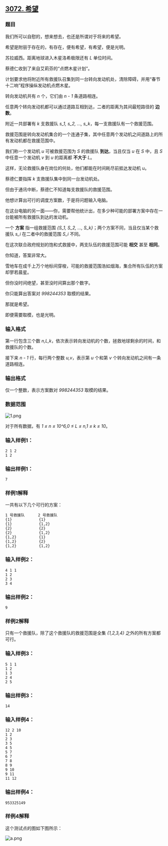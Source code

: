 ## [3072. 希望](https://www.acwing.com/problem/content/3075/)

### 题目

我们所可以自慰的，想来想去，也还是所谓对于将来的希望。

希望是附丽于存在的，有存在，便有希望，有希望，便是光明。

苏拉威西。距离地球进入木星洛希极限还有 *L* 单位时间。

蔡德仁收到了来自艾莉芬的“点燃木星计划”。

计划要求他将附近所有救援队召集到同一台转向发动机处，清除障碍，并用“春节十二响”程序操纵发动机点燃木星。

转向发动机共有 *n* 个，它们由 *n - 1* 条道路相连。

任意两个转向发动机都可以通过道路互相到达，二者的距离为其间最短路径的 **边数**。

附近一共部署有 *k* 支救援队 *s_1, s_2, …, s_k*，每一支救援队有一个救援范围。

救援范围是转向发动机集合的一个连通子集，其中任意两个发动机之间道路上的所有发动机都在救援范围中。

我们称一个发动机 *u* 可被救援范围为 *S* 的救援队 **到达**，当且仅当 *u* 在 *S* 中，且 *S* 中任意一个发动机 *v* 到 *u* 的距离都 **不大于** *L*。

这样，无论救援队身在岗位的何处，他们都能在时间耗尽前抵达发动机 *u*。

蔡德仁要指挥 *k* 支救援队集中到同一台发动机处。

但由于通讯中断，蔡德仁不知道每支救援队的救援范围。

他想计算出可行的调度方案数，于是将问题输入电脑。

在这台电脑的另一面——你，需要帮他统计出，在多少种可能的部署方案中存在一台能被所有救援队到达的发动机。

一个 **方案** 指一组救援范围 *{S_1, S_2, …, S_k}*；两个方案不同，当且仅当某个救援队 *s_i* 在二者中的救援范围 *S_i* 不同。

在这次联合政府规划的饱和式救援中，两支队伍的救援范围可能 **相交** 甚至 **相同**。

你知道，答案非常大。

雪地车在成千上万个地标间穿梭，可能的救援范围浩如烟海，集合所有队伍的方案却寥若晨星。

但你没时间绝望，甚至没时间算出那个数字。

你只能算出答案对 *998244353* 取模的结果。

那就是希望。

即便需要取模，也是光明。

### 输入格式

第一行包含三个数 *n,L,k*，依次表示转向发动机的个数，拯救地球剩余的时间，和救援队的个数。

接下来 *n - 1* 行，每行两个整数 *u,v*，表示第 *u* 个和第 *v* 个转向发动机之间有一条道路相连。

### 输出格式

仅一个整数，表示方案数对 *998244353* 取模的结果。

### 数据范围

 ![1.png](https://cdn.acwing.com/media/article/image/2020/12/24/19_170edd1045-1.png)

对于所有数据，有 *1 ≤ n ≤ 10^6,0 ≤ L ≤ n,1 ≤ k ≤ 10*。

### 输入样例1：

```
2 1 2
1 2
```

### 输出样例1：

```
7
```

### 样例1解释

一共有以下几个可行的方案：

```
1 号救援队      2 号救援队
{1}            {1}
{1}            {1,2}
{2}            {2}
{2}            {1,2}
{1,2}          {1}
{1,2}          {2}
{1,2}          {1,2}
```

### 输入样例2：

```
4 1 1
1 2
2 3
3 4
```

### 输出样例2：

```
9
```

### 样例2解释

只有一个救援队，除了这个救援队的救援范围是全集 *{1,2,3,4}* 之外的所有方案都可行。

### 输入样例3：

```
5 1 1
1 2
1 3
2 4
2 5
```

### 输出样例3：

```
14
```

### 输入样例4：

```
12 2 10
1 2
2 3
3 5
4 5
5 7
6 7
7 8
8 9
9 10
9 11
11 12
```

### 输出样例4：

```
953325149
```

### 样例4解释

这个测试点的图如下图所示：

 ![a.png](https://cdn.acwing.com/media/article/image/2020/12/24/19_08c8fee245-a.png)
